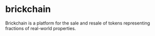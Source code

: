 # brickchain
Brickchain is a platform for the sale and resale of tokens representing fractions of real-world properties.
